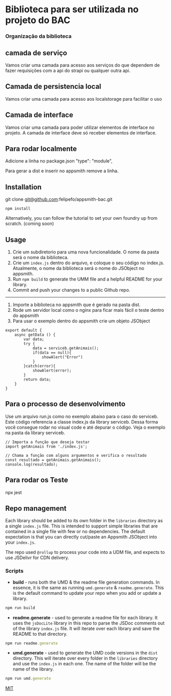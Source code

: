 
# Biblioteca para ser utilizada no projeto do BAC


### Organização da biblioteca 

## camada de serviço 

Vamos criar uma camada para acesso aos serviços do que dependem de fazer requisições com a api do strapi ou qualquer outra api. 


## Camada de persistencia local 
Vamos criar uma camada para acesso aos localstorage para facilitar o uso 


## Camada de interface  

Vamos criar uma camada para poder utilizar elementos de interface no projeto. A camada de interface deve só receber elementos de interface. 


## Para rodar localmente 
Adicione a linha no package.json  "type": "module",

Para gerar a dist e inserir no appsmith remove a linha.


## Installation

git clone git@github.com:felipefo/appsmith-bac.git
```
npm install
```
Alternatively, you can follow the tutorial to set your own foundry up from scratch. (coming soon)

## Usage
1. Crie um subdiretorio para uma nova funcionalidade. O nome da pasta será o nome da biblioteca.
2. Crie um `index.js` dentro do arquivo, e coloque o seu código no index.js. Atualmente, o nome da biblioteca será o nome do JSObject no appsmith.
3. Run `npm build` to generate the UMM file and a helpful README for your library. 
4. Commit and push your changes to a public Github repo.
---------------------------------------------------
1. Importe a biblioteca  no appsmith que é gerado na pasta dist.
2. Rode um servidor local como o nginx para ficar mais fácil o teste dentro do appsmith 
3. Para usar o exemplo dentro do appsmith crie um objeto JSObject 

```
export default {
	async getData () {
		var data;
		try {
			data = serviceb.getAnimais();
			if(data == null){
				showAlert("Error")
			}
		}catch(error){
			showAlert(error);
		}
		return data;
	}
}
```

## Para o processo de desenvolvimento 

Use um arquivo run.js como no exemplo abaixo para o caso do serviceb. Este código referencia a classe index.js da library serviceb. 
Dessa forma você consegue rodar no visual code e até depurar o código. Veja o exemplo na pasta da library serviceb.

```
// Importa a função que deseja testar
import getAnimais from './index.js';

// Chama a função com alguns argumentos e verifica o resultado
const resultado = getAnimais.getAnimais();
console.log(resultado); 

```

## Para rodar os Teste

npx jest


## Repo management
Each library should be added to its own folder in the `libraries` directory as a single `index.js` file. This is intended to support simple libraries that are contained in a single file with few or no dependencies. The default expectation is that you can directly cut/paste an Appsmith JSObject into your `index.js`.

The repo used `@rollup` to process your code into a UDM file, and expects to use JSDelivr for CDN delivery. 

### Scripts
- **build** - runs both the UMD & the readme file generation commands. In essence, it is the same as running `umd.generate` & `readme.generate`. This is the default command to update your repo when you add or update a library.
```js
npm run build
```
- **readme.generate** - used to generate a readme file for each library. It uses the `jsDocLite` library in this repo to parse the JSDoc comments out of the library `index.js` file. It will iterate over each library and save the README to that directory.
```js
npm run readme.generate
```
- **umd.generate** - used to generate the UMD code versions in the `dist` directory. This will iterate over every folder in the `libraries` directory and use the `index.js` in each one. The name of the folder will be the name of the library.
```js
npm run umd.generate
```



[MIT](https://choosealicense.com/licenses/mit/)
